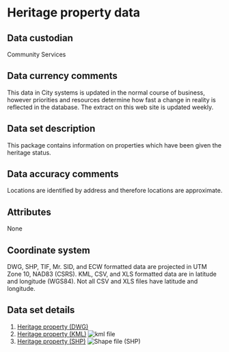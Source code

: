 # Heritage property data 
## Data custodian
Community Services

## Data currency comments
This data in City systems is updated in the normal course of business, however
priorities and resources determine how fast a change in reality is reflected
in the database. The extract on this web site is updated weekly.

##  Data set description
This package contains information on properties which have been given the
heritage status.

## Data accuracy comments
Locations are identified by address and therefore locations are approximate.

## Attributes
None

## Coordinate system
DWG, SHP, TIF, Mr. SID, and ECW formatted data are projected in UTM Zone 10,
NAD83 (CSRS). KML, CSV, and XLS formatted data are in latitude and longitude
(WGS84). Not all CSV and XLS files have latitude and longitude.

## Data set details
  1. [Heritage property (DWG)](ftp://webftp.vancouver.ca/OpenData/dwg/heritage_sites.dwg)
  2. [Heritage property (KML)](../download/kml/heritage_sites.kmz) ![kml file](../images/Icon_kml.gif)
  3. [Heritage property (SHP)](ftp://webftp.vancouver.ca/OpenData/shape/heritage_sites_shp.zip) ![Shape file \(SHP\)](../images/icon_shape.jpg)

